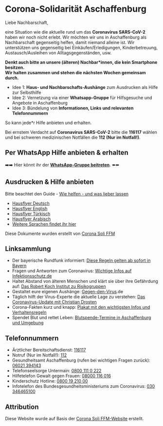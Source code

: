 # Corona-Solidarität Aschaffenburg

Liebe Nachbarschaft,

eine Situation wie die aktuelle rund um das **Coronavirus SARS-CoV-2** haben wir noch nicht erlebt. Wir möchten wir uns in Aschaffenburg als Nachbarschaft gegenseitig helfen, damit niemand alleine ist. Wir unterstützen uns gegenseitig bei Einkäufen/Erledigungen, Kinderbetreuung, Austausch/Ausleihen von Alltagsgegenständen, usw.

**Denkt auch bitte an unsere (älteren) Nachbar*innen, die kein Smartphone besitzen.**  
**Wir halten zusammen und stehen die nächsten Wochen gemeinsam durch.**

- Idee 1: **Haus- und Nachbarschafts-Aushänge** zum Ausdrucken als Hilfe zur Selbsthilfe
- Idee 2: Vernetzung via einer **Whatsapp-Gruppe** für Hilfsgesuche und Angebote in Aschaffenburg
- Idee 3: Bündelung von **Informationen, Links und relevanten Telefonnummern**


So kann jede*r Hilfe anbieten und erhalten.

Bei ernstem Verdacht auf **Coronavirus SARS-CoV-2** bitte die **116117** wählen und bei schweren medizinischen Notfällen die **112 (Nur im Notfall!)**.

## Per WhatsApp Hilfe anbieten & erhalten ##

➡️➡️ Hier könnt ihr der **[WhatsApp-Gruppe beitreten](https://chat.whatsapp.com/J9M8mTBU8as5CiJcWsLdct)**. ⬅️⬅️

## Ausdrucken & Hilfe anbieten ##

Bitte beachtet den Guide - [Wie helfen - und was lieber lassen](https://www.corona-soli-ffm.org/_media/leitfaden_-_wie_helfen_-_corona-ffm_-_a4_sw.pdf)
- [Hausflyer Deutsch](/docs/Hausflyer_Deutsch.pdf)
- [Hausflyer English](/docs/Hausflyer_English.pdf)
- [Hausflyer Türkisch](/docs/Hausflyer_Tuerkisch.pdf)
- [Hausflyer Arabisch](/docs/Hausflyer_Arabisch.pdf)
- [Weitere Sprachen findet ihr hier](https://cloud.systemli.org/s/7ApsRwdk2F5Lrak)

Diese Dokumente wurden erstellt von [Corona Soli FFM](https://www.corona-soli-ffm.org/)

## Linksammlung ##

- Der bayerische Rundfunk informiert:  [Diese Regeln gelten ab sofort in Bayern](https://www.br.de/nachrichten/bayern/katastrophenfall-in-bayern-diese-regeln-gelten-ab-sofort,RtNxMZq)
- Fragen und Antworten zum Coronavirus: [Wichtige Infos auf Infektionsschutz.de](https://www.infektionsschutz.de/coronavirus-sars-cov-2.html)
- Haltet Abstand von älteren Menschen und klärt sie über ihre Gefährdung auf: [Das Robert Koch Institut zu Risikogruppen](https://www.rki.de/DE/Content/InfAZ/N/Neuartiges_Coronavirus/Risikogruppen.html)
- Gestaltet eure eigenen Aushänge: [Gegen-den-Virus](https://gegen-den-virus.de/).de
- Täglich hilft der Virus-Experte die aktuelle Lage zu verstehen: [Das Coronavirus-Update mit Christian Drosten](https://www.ndr.de/nachrichten/info/podcast4684.html)
- Corona-Fakten kurz und knapp: [Plakat mit den wichtigsten Infos und Verhaltensregeln](https://www.bundesgesundheitsministerium.de/fileadmin/Dateien/3_Downloads/C/Coronavirus/BMG_BZgA_Coronavirus_Plakat_barr.pdf)
- Spendet Blut und rettet Leben: [Blutspende-Termine in Aschaffenburg und Umgebung](https://www.drk-blutspende.de/blutspendetermine/termine?utf8=%E2%9C%93&term=63739&radius=15&county_id=&date_from=&date_to=&last_donation=&button=)

## Telefonnummern ##

- Ärztlicher Bereitschaftsdienst: [116117](tel:116117)
- Notruf (Nur im Notfall!): [112](tel:112)
- Gesundheitsamt Aschaffenburg (rufen bei wichtigen Fragen zurück): [06021 394143](tel:06021394143)
- Telefonseelsorge Untermain: [0800 111 0 222](tel:08001110222)
- Hilfetelefon Gewalt gegen Frauen: [08000 116 016](tel:08000116016)
- Kinderschutz Hotline: [0800 19 210 00](tel:08001921000)
- Infotelefon des Bundesgesundheitsministeriums zum Coronavirus: [030 346465100](tel:030346465100)

## Attribution ##

Diese Website wurde auf Basis der [Corona Soli FFM-Website](https://www.corona-soli-ffm.org/) erstellt.